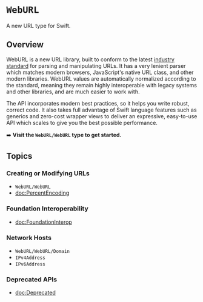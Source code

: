 # ``WebURL``

A new URL type for Swift.

## Overview

WebURL is a new URL library, built to conform to the latest [industry standard](https://url.spec.whatwg.org/)
for parsing and manipulating URLs. It has a very lenient parser which matches modern browsers,
JavaScript's native URL class, and other modern libraries. WebURL values are automatically normalized according
to the standard, meaning they remain highly interoperable with legacy systems and other libraries,
and are much easier to work with.

The API incorporates modern best practices, so it helps you write robust, correct code. It also takes full advantage
of Swift language features such as generics and zero-cost wrapper views to deliver an expressive, easy-to-use API
which scales to give you the best possible performance.

➡️ **Visit the ``WebURL/WebURL`` type to get started.**

## Topics

### Creating or Modifying URLs

- ``WebURL/WebURL``
- <doc:PercentEncoding>

### Foundation Interoperability

- <doc:FoundationInterop>

### Network Hosts

- ``WebURL/WebURL/Domain``
- ``IPv4Address``
- ``IPv6Address``

### Deprecated APIs

- <doc:Deprecated>
